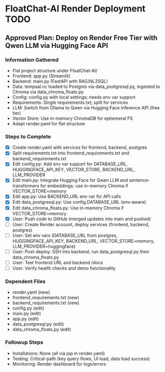 # FloatChat-AI Render Deployment TODO

## Approved Plan: Deploy on Render Free Tier with Qwen LLM via Hugging Face API

### Information Gathered
- Flat project structure under FloatChat-AI/
- Frontend: app.py (Streamlit)
- Backend: main.py (FastAPI with RAG/NL2SQL)
- Data: tempsal.nc loaded to Postgres via data_postgresql.py, ingested to Chroma via data_chroma_floats.py
- Config: config.py with local settings; needs env var support
- Requirements: Single requirements.txt; split for services
- LLM: Switch from Ollama to Qwen via Hugging Face Inference API (free tier)
- Vector Store: Use in-memory ChromaDB for ephemeral FS
- Adapt render.yaml for flat structure

### Steps to Complete
- [x] Create render.yaml with services for frontend, backend, postgres
- [x] Split requirements.txt into frontend_requirements.txt and backend_requirements.txt
- [x] Edit config.py: Add env var support for DATABASE_URL, HUGGINGFACE_API_KEY, VECTOR_STORE, BACKEND_URL, LLM_PROVIDER
- [x] Edit main.py: Integrate Hugging Face for Qwen LLM and sentence-transformers for embeddings; use in-memory Chroma if VECTOR_STORE=memory
- [x] Edit app.py: Use BACKEND_URL env var for API calls
- [x] Edit data_postgresql.py: Use config.DATABASE_URL (env-aware)
- [x] Edit data_chroma_floats.py: Use in-memory Chroma if VECTOR_STORE=memory
- [x] User: Push code to GitHub (merged updates into main and pushed)
- [ ] User: Create Render account, deploy services (frontend, backend, postgres)
- [ ] User: Set env vars (DATABASE_URL from postgres, HUGGINGFACE_API_KEY, BACKEND_URL, VECTOR_STORE=memory, LLM_PROVIDER=huggingface)
- [ ] User: Post-deploy: SSH into backend, run data_postgresql.py then data_chroma_floats.py
- [ ] User: Test frontend URL and backend /docs
- [ ] User: Verify health checks and demo functionality

### Dependent Files
- render.yaml (new)
- frontend_requirements.txt (new)
- backend_requirements.txt (new)
- config.py (edit)
- main.py (edit)
- app.py (edit)
- data_postgresql.py (edit)
- data_chroma_floats.py (edit)

### Followup Steps
- Installations: None (all via pip in render.yaml)
- Testing: Critical-path (key query flows, UI load, data load success)
- Monitoring: Render dashboard for logs/errors
